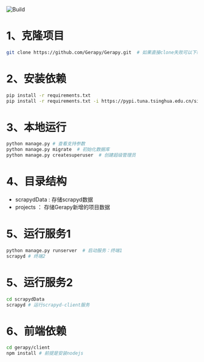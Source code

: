 ![Build](https://github.com/Gerapy/Gerapy)

# 1、克隆项目
```sh
git clone https://github.com/Gerapy/Gerapy.git  # 如果直接clone失败可以下载zip代码压缩包
```

# 2、安装依赖
```sh
pip install -r requirements.txt
pip install -r requirements.txt -i https://pypi.tuna.tsinghua.edu.cn/simple  # 镜像安装
```

# 3、本地运行
```sh
python manage.py # 查看支持参数
python manage.py migrate  # 初始化数据库
python manage.py createsuperuser  # 创建超级管理员
```

# 4、目录结构
- scrapydData : 存储scrapyd数据
- projects ： 存储Gerapy新增的项目数据

# 5、运行服务1
```sh
python manage.py runserver  # 启动服务：终端1
scrapyd # 终端2
```

# 5、运行服务2
```sh
cd scrapydData
scrapyd # 运行scrapyd-client服务
```


# 6、前端依赖
```sh
cd gerapy/client
npm install # 前提是安装nodejs 

```